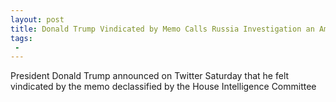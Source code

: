 ```yaml
---
layout: post
title: Donald Trump Vindicated by Memo Calls Russia Investigation an American Disgrace
tags:
 -
---
```

President Donald Trump announced on Twitter Saturday that he felt vindicated by the memo declassified by the House Intelligence Committee
